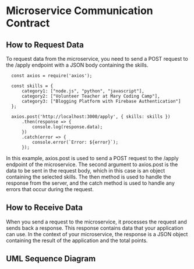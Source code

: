 # Microservice Communication Contract
## **How to Request Data**

To request data from the microservice, you need to send a POST request to the /apply endpoint with a JSON body containing the skills. 

      const axios = require('axios');
      
      const skills = {
          category1: ["node.js", "python", "javascript"],
          category2: ["Volunteer Teacher at Mary Coding Camp"],
          category3: ["Blogging Platform with Firebase Authentication"]
      };
      
      axios.post('http://localhost:3000/apply', { skills: skills })
          .then(response => {
              console.log(response.data);
          })
          .catch(error => {
              console.error(`Error: ${error}`);
          });

In this example, axios.post is used to send a POST request to the /apply endpoint of the microservice. The second argument to axios.post is the data to be sent in the request body, which in this case is an object containing the selected skills. The then method is used to handle the response from the server, and the catch method is used to handle any errors that occur during the request.

## **How to Receive Data**
When you send a request to the microservice, it processes the request and sends back a response. This response contains data that your application can use. In the context of your microservice, the response is a JSON object containing the result of the application and the total points.

## **UML Sequence Diagram**
